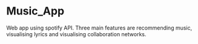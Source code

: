 # Music_App
Web app using spotify API. Three main features are recommending music, visualising lyrics and visualising collaboration networks.
